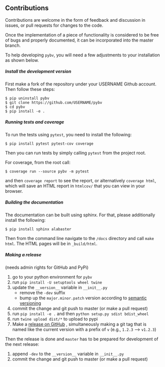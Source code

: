 Contributions
-------------

 Contributions are welcome in the form of feedback and discussion in issues,
 or pull requests for changes to the code.

Once the implementation of a piece of functionality is considered to be free of
bugs and properly documented, it can be incorporated into the master branch.

To help developing `pybv`, you will need a few adjustments to your
installation as shown below.

##### Install the development version

First make a fork of the repository under your USERNAME Github account. Then
follow these steps:

    $ pip uninstall pybv
    $ git clone https://github.com/USERNAME/pybv
    $ cd pybv
    $ pip install -e .

##### Running tests and coverage

To run the tests using `pytest`, you need to install the following:

    $ pip install pytest pytest-cov coverage

Then you can run tests by simply calling `pytest` from the project root.

For coverage, from the root call:

    $ coverage run --source pybv -m pytest

and then `coverage report` to see the report, or alternatively `coverage html`,
which will save an HTML report in `htmlcov/` that you can view in your browser.

##### Building the documentation

The documentation can be built using sphinx. For that, please additionally
install the following:

    $ pip install sphinx alabaster

Then from the command line navigate to the `/docs` directory and call `make
html`. The HTML pages will be in `_build/html`.

##### Making a release
(needs admin rights for GitHub and PyPi)

1. go to your python environment for `pybv`
1. run `pip install -U setuptools wheel twine`
1. update the `__version__` variable in `__init__.py`
    - remove the `-dev` suffix
    - bump up the `major.minor.patch` version according to
      [semantic versioning](https://semver.org/)
1. commit the change and git push to master (or make a pull request)
1. run `pip install -e .` and then `python setup.py sdist bdist_wheel`
1. run `twine upload dist/*` to upload to pypi
1. Make a [release on GitHub](https://help.github.com/en/articles/creating-releases)
   , simultaneously making a git tag that is named like the current version
   with a prefix of `v` (e.g., `1.2.3` --> `v1.2.3`)

Then the release is done and `master` has to be prepared for development of
the next release:

1. append `-dev` to the `__version__` variable in `__init__.py`
1. commit the change and git push to master (or make a pull request)
